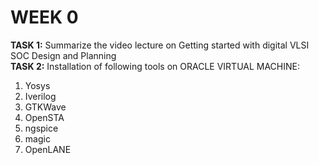 # WEEK 0

**TASK 1:**
Summarize the video lecture on Getting started with digital VLSI SOC Design and Planning <br/>
**TASK 2:**
Installation of following tools on ORACLE VIRTUAL MACHINE:
1. Yosys
2. Iverilog
3. GTKWave
4. OpenSTA
5. ngspice
6. magic
7. OpenLANE
